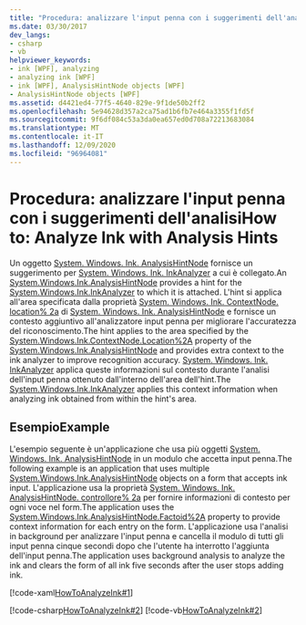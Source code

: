 ```yaml
---
title: "Procedura: analizzare l'input penna con i suggerimenti dell'analisi"
ms.date: 03/30/2017
dev_langs:
- csharp
- vb
helpviewer_keywords:
- ink [WPF], analyzing
- analyzing ink [WPF]
- ink [WPF], AnalysisHintNode objects [WPF]
- AnalysisHintNode objects [WPF]
ms.assetid: d4421ed4-77f5-4640-829e-9f1de50b2ff2
ms.openlocfilehash: 5e94628d357a2ca75ad1b6fb7e464a3355f1fd5f
ms.sourcegitcommit: 9f6df084c53a3da0ea657ed0d708a72213683084
ms.translationtype: MT
ms.contentlocale: it-IT
ms.lasthandoff: 12/09/2020
ms.locfileid: "96964081"
---
```

# <a name="how-to-analyze-ink-with-analysis-hints"></a><span data-ttu-id="6c97f-102">Procedura: analizzare l'input penna con i suggerimenti dell'analisi</span><span class="sxs-lookup"><span data-stu-id="6c97f-102">How to: Analyze Ink with Analysis Hints</span></span>

<span data-ttu-id="6c97f-103">Un oggetto [System. Windows. Ink. AnalysisHintNode](/previous-versions/dotnet/netframework-3.5/ms610344(v=vs.90)) fornisce un suggerimento per [System. Windows. Ink. InkAnalyzer](/previous-versions/dotnet/netframework-3.5/ms616754(v=vs.90)) a cui è collegato.</span><span class="sxs-lookup"><span data-stu-id="6c97f-103">An [System.Windows.Ink.AnalysisHintNode](/previous-versions/dotnet/netframework-3.5/ms610344(v=vs.90)) provides a hint for the [System.Windows.Ink.InkAnalyzer](/previous-versions/dotnet/netframework-3.5/ms616754(v=vs.90)) to which it is attached.</span></span>  <span data-ttu-id="6c97f-104">L'hint si applica all'area specificata dalla proprietà [System. Windows. Ink. ContextNode. location% 2a](/previous-versions/dotnet/netframework-3.5/ms594508(v=vs.90)) di [System. Windows. Ink. AnalysisHintNode](/previous-versions/dotnet/netframework-3.5/ms610344(v=vs.90)) e fornisce un contesto aggiuntivo all'analizzatore input penna per migliorare l'accuratezza del riconoscimento.</span><span class="sxs-lookup"><span data-stu-id="6c97f-104">The hint applies to the area specified by the [System.Windows.Ink.ContextNode.Location%2A](/previous-versions/dotnet/netframework-3.5/ms594508(v=vs.90)) property of the [System.Windows.Ink.AnalysisHintNode](/previous-versions/dotnet/netframework-3.5/ms610344(v=vs.90)) and provides extra context to the ink analyzer to improve recognition accuracy.</span></span> <span data-ttu-id="6c97f-105">[System. Windows. Ink. InkAnalyzer](/previous-versions/dotnet/netframework-3.5/ms616754(v=vs.90)) applica queste informazioni sul contesto durante l'analisi dell'input penna ottenuto dall'interno dell'area dell'hint.</span><span class="sxs-lookup"><span data-stu-id="6c97f-105">The [System.Windows.Ink.InkAnalyzer](/previous-versions/dotnet/netframework-3.5/ms616754(v=vs.90)) applies this context information when analyzing ink obtained from within the hint's area.</span></span>  
  
## <a name="example"></a><span data-ttu-id="6c97f-106">Esempio</span><span class="sxs-lookup"><span data-stu-id="6c97f-106">Example</span></span>  

 <span data-ttu-id="6c97f-107">L'esempio seguente è un'applicazione che usa più oggetti [System. Windows. Ink. AnalysisHintNode](/previous-versions/dotnet/netframework-3.5/ms610344(v=vs.90)) in un modulo che accetta input penna.</span><span class="sxs-lookup"><span data-stu-id="6c97f-107">The following example is an application that uses multiple [System.Windows.Ink.AnalysisHintNode](/previous-versions/dotnet/netframework-3.5/ms610344(v=vs.90)) objects on a form that accepts ink input.</span></span> <span data-ttu-id="6c97f-108">L'applicazione usa la proprietà [System. Windows. Ink. AnalysisHintNode. controllore% 2a](/previous-versions/dotnet/netframework-3.5/ms594341(v=vs.90)) per fornire informazioni di contesto per ogni voce nel form.</span><span class="sxs-lookup"><span data-stu-id="6c97f-108">The application uses the [System.Windows.Ink.AnalysisHintNode.Factoid%2A](/previous-versions/dotnet/netframework-3.5/ms594341(v=vs.90)) property to provide context information for each entry on the form.</span></span>  <span data-ttu-id="6c97f-109">L'applicazione usa l'analisi in background per analizzare l'input penna e cancella il modulo di tutti gli input penna cinque secondi dopo che l'utente ha interrotto l'aggiunta dell'input penna.</span><span class="sxs-lookup"><span data-stu-id="6c97f-109">The application uses background analysis to analyze the ink and clears the form of all ink five seconds after the user stops adding ink.</span></span>  
  
 [!code-xaml[HowToAnalyzeInk#1](~/samples/snippets/csharp/VS_Snippets_Wpf/HowToAnalyzeInk/CSharp/FormAnalyzer.xaml#1)]  
  
 [!code-csharp[HowToAnalyzeInk#2](~/samples/snippets/csharp/VS_Snippets_Wpf/HowToAnalyzeInk/CSharp/FormAnalyzer.xaml.cs#2)]
 [!code-vb[HowToAnalyzeInk#2](~/samples/snippets/visualbasic/VS_Snippets_Wpf/HowToAnalyzeInk/VisualBasic/FormAnalyzer.xaml.vb#2)]

